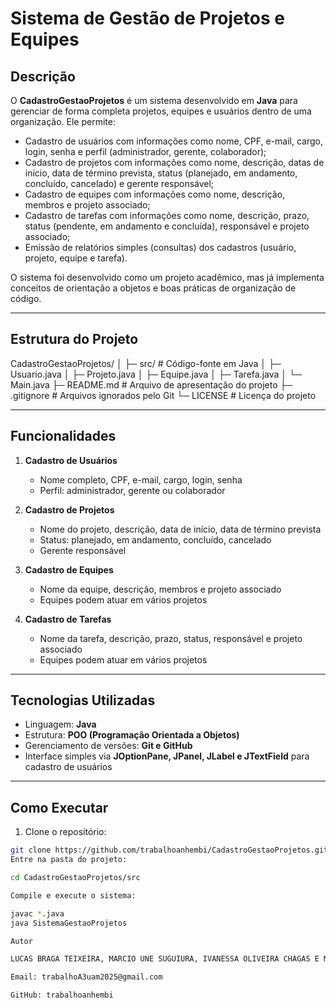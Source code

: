 # Sistema de Gestão de Projetos e Equipes

## Descrição
O **CadastroGestaoProjetos** é um sistema desenvolvido em **Java** para gerenciar de forma completa projetos, equipes e usuários dentro de uma organização. Ele permite:

- Cadastro de usuários com informações como nome, CPF, e-mail, cargo, login, senha e perfil (administrador, gerente, colaborador);
- Cadastro de projetos com informações como nome, descrição, datas de início, data de término prevista, status (planejado, em andamento, concluído, cancelado) e gerente responsável;
- Cadastro de equipes com informações como nome, descrição, membros e projeto associado;
- Cadastro de tarefas com informações como nome, descrição, prazo, status (pendente, em andamento e concluída), responsável e projeto associado;
- Emissão de relatórios simples (consultas) dos cadastros (usuário, projeto, equipe e tarefa).

O sistema foi desenvolvido como um projeto acadêmico, mas já implementa conceitos de orientação a objetos e boas práticas de organização de código.

---

## Estrutura do Projeto
CadastroGestaoProjetos/
│
├─ src/ # Código-fonte em Java
│ ├─ Usuario.java
│ ├─ Projeto.java
│ ├─ Equipe.java
│ ├─ Tarefa.java
│ └─ Main.java
├─ README.md # Arquivo de apresentação do projeto
├─ .gitignore # Arquivos ignorados pelo Git
└─ LICENSE # Licença do projeto

---

## Funcionalidades

1. **Cadastro de Usuários**
   - Nome completo, CPF, e-mail, cargo, login, senha
   - Perfil: administrador, gerente ou colaborador

2. **Cadastro de Projetos**
   - Nome do projeto, descrição, data de início, data de término prevista
   - Status: planejado, em andamento, concluído, cancelado
   - Gerente responsável

3. **Cadastro de Equipes**
   - Nome da equipe, descrição, membros e projeto associado
   - Equipes podem atuar em vários projetos
  
4. **Cadastro de Tarefas**
   - Nome da tarefa, descrição, prazo, status, responsável e projeto associado
   - Equipes podem atuar em vários projetos

---

## Tecnologias Utilizadas

- Linguagem: **Java**
- Estrutura: **POO (Programação Orientada a Objetos)**
- Gerenciamento de versões: **Git e GitHub**
- Interface simples via **JOptionPane, JPanel, JLabel e JTextField** para cadastro de usuários

---

## Como Executar

1. Clone o repositório:
```bash
git clone https://github.com/trabalhoanhembi/CadastroGestaoProjetos.git
Entre na pasta do projeto:

cd CadastroGestaoProjetos/src

Compile e execute o sistema:

javac *.java
java SistemaGestaoProjetos

Autor

LUCAS BRAGA TEIXEIRA, MARCIO UNE SUGUIURA, IVANESSA OLIVEIRA CHAGAS E MARCOS VINICIUS TEIXEIRA PINTO

Email: trabalhoA3uam2025@gmail.com

GitHub: trabalhoanhembi


